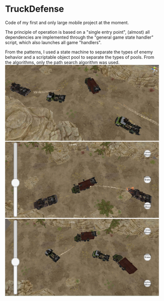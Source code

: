 # TruckDefense
Code of my first and only large mobile project at the moment.

The principle of operation is based on a "single entry point", (almost) all dependencies are implemented through the "general game state handler" script, which also launches all game "handlers".


From the patterns, I used a state machine to separate the types of enemy behavior and a scriptable object pool to separate the types of pools. 
From the algorithms, only the path search algorithm was used.
![alt text](https://github.com/KonstantKuz/TruckDefense/blob/master/scr/%D1%81%D0%BA%D1%80%D0%B8%D0%BD1.png?raw=true)
![alt text](https://github.com/KonstantKuz/TruckDefense/blob/master/scr/%D1%81%D0%BA%D1%80%D0%B8%D0%BD2.png?raw=true)
![alt text](https://github.com/KonstantKuz/TruckDefense/blob/master/scr/%D1%81%D0%BA%D1%80%D0%B8%D0%BD3.png?raw=true)
